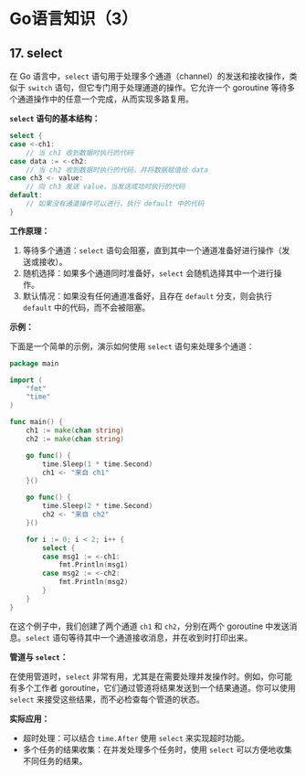 # Go语言知识（3）

## 17. select

在 Go 语言中，`select` 语句用于处理多个通道（channel）的发送和接收操作，类似于 `switch` 语句，但它专门用于处理通道的操作。它允许一个 goroutine 等待多个通道操作中的任意一个完成，从而实现多路复用。

**`select` 语句的基本结构：**

```go
select {
case <-ch1:
    // 当 ch1 收到数据时执行的代码
case data := <-ch2:
    // 当 ch2 收到数据时执行的代码，并将数据赋值给 data
case ch3 <- value:
    // 向 ch3 发送 value，当发送成功时执行的代码
default:
    // 如果没有通道操作可以进行，执行 default 中的代码
}
```

**工作原理：**

1. 等待多个通道：`select` 语句会阻塞，直到其中一个通道准备好进行操作（发送或接收）。
2. 随机选择：如果多个通道同时准备好，`select` 会随机选择其中一个进行操作。
3. 默认情况：如果没有任何通道准备好，且存在 `default` 分支，则会执行 `default` 中的代码，而不会被阻塞。

**示例：**

下面是一个简单的示例，演示如何使用 `select` 语句来处理多个通道：

```go
package main

import (
	"fmt"
	"time"
)

func main() {
	ch1 := make(chan string)
	ch2 := make(chan string)

	go func() {
		time.Sleep(1 * time.Second)
		ch1 <- "来自 ch1"
	}()

	go func() {
		time.Sleep(2 * time.Second)
		ch2 <- "来自 ch2"
	}()

	for i := 0; i < 2; i++ {
		select {
		case msg1 := <-ch1:
			fmt.Println(msg1)
		case msg2 := <-ch2:
			fmt.Println(msg2)
		}
	}
}
```

在这个例子中，我们创建了两个通道 `ch1` 和 `ch2`，分别在两个 goroutine 中发送消息。`select` 语句等待其中一个通道接收消息，并在收到时打印出来。

**管道与 `select`：**

在使用管道时，`select` 非常有用，尤其是在需要处理并发操作时。例如，你可能有多个工作者 goroutine，它们通过管道将结果发送到一个结果通道。你可以使用 `select` 来接受这些结果，而不必检查每个管道的状态。

**实际应用：**

- 超时处理：可以结合 `time.After` 使用 `select` 来实现超时功能。
- 多个任务的结果收集：在并发处理多个任务时，使用 `select` 可以方便地收集不同任务的结果。





